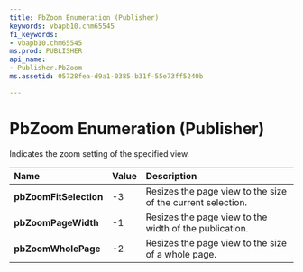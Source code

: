 ```yaml
---
title: PbZoom Enumeration (Publisher)
keywords: vbapb10.chm65545
f1_keywords:
- vbapb10.chm65545
ms.prod: PUBLISHER
api_name:
- Publisher.PbZoom
ms.assetid: 05728fea-d9a1-0385-b31f-55e73ff5240b

---
```



# PbZoom Enumeration (Publisher)

Indicates the zoom setting of the specified view. 



|**Name**|**Value**|**Description**|
|:-----|:-----|:-----|
| **pbZoomFitSelection**|-3|Resizes the page view to the size of the current selection.|
| **pbZoomPageWidth**|-1|Resizes the page view to the width of the publication.|
| **pbZoomWholePage**|-2|Resizes the page view to the size of a whole page.|

